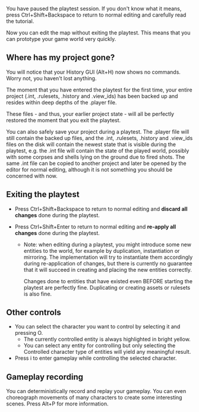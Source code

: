 You have paused the playtest session.
If you don't know what it means, 
press Ctrl+Shift+Backspace to return to normal editing and carefully read the tutorial.

Now you can edit the map without exiting the playtest.
This means that you can prototype your game world very quickly.

## Where has my project gone?

You will notice that your History GUI (Alt+H) now shows no commands. 
Worry not, you haven't lost anything.

The moment that you have entered the playtest for the first time,
your entire project (.int, .rulesets, .history and .view_ids) has been backed up
and resides within deep depths of the .player file.   

These files - and thus, your earlier project state - will all be perfectly restored 
the moment that you exit the playtest.  

You can also safely save your project during a playtest.
The .player file will still contain the backed up files,
and the .int, .rulesets, .history and .view_ids files on the disk 
will contain the newest state that is visible during the playtest, 
e.g. the .int file will contain the state of the played world,
possibly with some corpses and shells lying on the ground due to fired shots.
	The same .int file can be copied to another project and later be opened by the editor for normal editing,
	although it is not something you should be concerned with now.

## Exiting the playtest

- Press Ctrl+Shift+Backspace to return to normal editing
  and **discard all changes** done during the playtest.

- Press Ctrl+Shift+Enter to return to normal editing
  and **re-apply all changes** done during the playtest.
	- Note: when editing during a playtest, you might introduce some new entities to the world, 
	  for example by duplication, instantiation or mirroring. 
	  The implementation will try to instantiate them accordingly during re-application of changes, 
	  but there is currently no guarantee that it will succeed 
	  in creating and placing the new entities correctly.
	
	  Changes done to entities that have existed even BEFORE starting the playtest are perfectly fine.
	  Duplicating or creating assets or rulesets is also fine.

## Other controls

- You can select the character you want to control by selecting it and pressing O.
	- The currently controlled entity is always highlighted in bright yellow.
	- You can select any entity for controlling but only selecting the
	  Controlled character type of entities will yield any meaningful result.
- Press i to enter gameplay while controlling the selected character.

## Gameplay recording

You can deterministically record and replay your gameplay.
You can even choreograph movements of many characters to create some interesting scenes.
Press Alt+P for more information.

